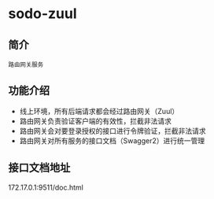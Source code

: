 # sodo-zuul

## 简介

    路由网关服务

## 功能介绍

* 线上环境，所有后端请求都会经过路由网关（Zuul）
* 路由网关负责验证客户端的有效性，拦截非法请求
* 路由网关会对要登录授权的接口进行令牌验证，拦截非法请求
* 路由网关对所有服务的接口文档（Swagger2）进行统一管理

## 接口文档地址

172.17.0.1:9511/doc.html